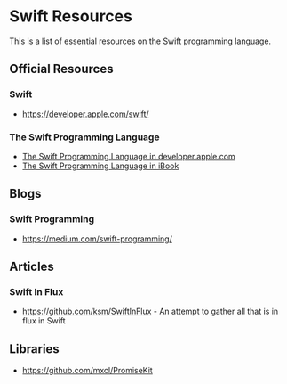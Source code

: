 # Swift Resources

This is a list of essential resources on the Swift programming language.

## Official Resources

### Swift

* https://developer.apple.com/swift/

### The Swift Programming Language

* [The Swift Programming Language in developer.apple.com](https://developer.apple.com/library/prerelease/ios/documentation/Swift/Conceptual/Swift_Programming_Language/)
* [The Swift Programming Language in iBook](https://itunes.apple.com/us/book/the-swift-programming-language/id881256329?mt=11)

## Blogs

### Swift Programming

* https://medium.com/swift-programming/

## Articles

### Swift In Flux

* https://github.com/ksm/SwiftInFlux - An attempt to gather all that is in flux in Swift

## Libraries

* https://github.com/mxcl/PromiseKit


